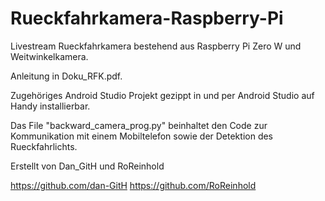 # Rueckfahrkamera-Raspberry-Pi
Livestream Rueckfahrkamera bestehend aus Raspberry Pi Zero W und Weitwinkelkamera.

Anleitung in Doku_RFK.pdf.

Zugehöriges Android Studio Projekt gezippt in und per Android Studio auf Handy installierbar.

Das File "backward_camera_prog.py" beinhaltet den Code zur Kommunikation mit einem Mobiltelefon sowie der Detektion des Rueckfahrlichts. 



Erstellt von Dan_GitH und RoReinhold

https://github.com/dan-GitH
https://github.com/RoReinhold

